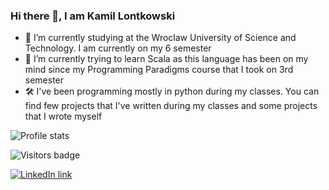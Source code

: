 ### Hi there 👋, I am Kamil Lontkowski

- 🔭 I’m currently studying at the Wroclaw University of Science and Technology. I am currently on my 6 semester
- 🌱 I’m currently trying to learn Scala as this language has been on my mind since my Programming Paradigms course that I took on 3rd semester
- 🛠️ I've been programming mostly in python during my classes. You can find few projects that I've written during my classes and some projects that I wrote myself

![Profile stats](https://github-readme-stats.vercel.app/api?username=kamil-lontkowski&show_icons=true&count_private=true)

![Visitors badge](https://visitor-badge.glitch.me/badge?page_id=kamil-lontkowski.kamil-lontkowski)

[![LinkedIn link](https://img.shields.io/badge/-Kamil%20Lontkowski-blue?style=flat-square&logo=Linkedin&logoColor=white&link=https://www.linkedin.com/in/kamil-lontkowski/)](https://www.linkedin.com/in/kamil-lontkowski/)
